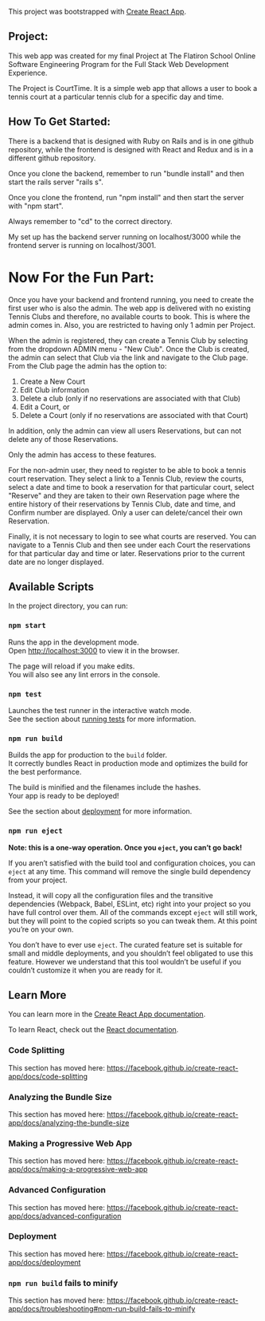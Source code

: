 This project was bootstrapped with [Create React App](https://github.com/facebook/create-react-app).

## Project:
This web app was created for my final Project at The Flatiron School Online Software Engineering Program for the Full Stack Web Development Experience.

The Project is CourtTime.  It is a simple web app that allows a user to book a tennis court at a particular tennis club for a specific day and time.

## How To Get Started:
There is a backend that is designed with Ruby on Rails and is in one github repository, while the frontend is designed with React and Redux and is in a different github repository.

Once you clone the backend, remember to run "bundle install" and then start the rails server "rails s".

Once you clone the frontend, run "npm install" and then start the server with "npm start".

Always remember to "cd" to the correct directory.

 My set up has the backend server running on localhost/3000 while the frontend server is running on localhost/3001.

# Now For the Fun Part:
Once you have your backend and frontend running, you need to create the first user who is also the admin.  The web app is delivered with no existing Tennis Clubs and therefore, no available courts to book.  This is where the admin comes in.  Also, you are restricted to having only 1 admin per Project.

When the admin is registered, they can create a Tennis Club by selecting from the dropdown ADMIN menu - "New Club".  Once the Club is created, the admin can select that Club via the link and navigate to the Club page. From the Club page the admin has the option to:

1. Create a New Court
2. Edit Club information
3. Delete a club (only if no reservations are associated with that Club)
4. Edit a Court, or
5. Delete a Court (only if no reservations are associated with that Court)

In addition, only the admin can view all users Reservations, but can not delete any of those Reservations.

Only the admin has access to these features.

For the non-admin user, they need to register to be able to book a tennis court reservation.  They select a link to a Tennis Club, review the courts, select a date and time to book a reservation for that particular court, select "Reserve" and they are taken to their own Reservation page where the entire history of their reservations by Tennis Club, date and time, and Confirm number are displayed.  Only a user can delete/cancel their own Reservation.

Finally, it is not necessary to login to see what courts are reserved.  You can navigate to a Tennis Club and then see under each Court the reservations for that particular day and time or later.  Reservations prior to the current date are no longer displayed.




## Available Scripts

In the project directory, you can run:

### `npm start`

Runs the app in the development mode.<br>
Open [http://localhost:3000](http://localhost:3000) to view it in the browser.

The page will reload if you make edits.<br>
You will also see any lint errors in the console.

### `npm test`

Launches the test runner in the interactive watch mode.<br>
See the section about [running tests](https://facebook.github.io/create-react-app/docs/running-tests) for more information.

### `npm run build`

Builds the app for production to the `build` folder.<br>
It correctly bundles React in production mode and optimizes the build for the best performance.

The build is minified and the filenames include the hashes.<br>
Your app is ready to be deployed!

See the section about [deployment](https://facebook.github.io/create-react-app/docs/deployment) for more information.

### `npm run eject`

**Note: this is a one-way operation. Once you `eject`, you can’t go back!**

If you aren’t satisfied with the build tool and configuration choices, you can `eject` at any time. This command will remove the single build dependency from your project.

Instead, it will copy all the configuration files and the transitive dependencies (Webpack, Babel, ESLint, etc) right into your project so you have full control over them. All of the commands except `eject` will still work, but they will point to the copied scripts so you can tweak them. At this point you’re on your own.

You don’t have to ever use `eject`. The curated feature set is suitable for small and middle deployments, and you shouldn’t feel obligated to use this feature. However we understand that this tool wouldn’t be useful if you couldn’t customize it when you are ready for it.

## Learn More

You can learn more in the [Create React App documentation](https://facebook.github.io/create-react-app/docs/getting-started).

To learn React, check out the [React documentation](https://reactjs.org/).

### Code Splitting

This section has moved here: https://facebook.github.io/create-react-app/docs/code-splitting

### Analyzing the Bundle Size

This section has moved here: https://facebook.github.io/create-react-app/docs/analyzing-the-bundle-size

### Making a Progressive Web App

This section has moved here: https://facebook.github.io/create-react-app/docs/making-a-progressive-web-app

### Advanced Configuration

This section has moved here: https://facebook.github.io/create-react-app/docs/advanced-configuration

### Deployment

This section has moved here: https://facebook.github.io/create-react-app/docs/deployment

### `npm run build` fails to minify

This section has moved here: https://facebook.github.io/create-react-app/docs/troubleshooting#npm-run-build-fails-to-minify
